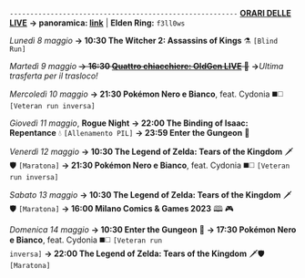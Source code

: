 <code>--------------------------------------------------------</code>
<b><u>ORARI DELLE LIVE</u></b>
<b>→ panoramica: <a href="https://trello.com/b/iKwdSGf3/sabaku">link</a></b> | <b>Elden Ring:</b> <code>f3ll0ws</code>

<i>Lunedì 8 maggio</i>
<b>→ 10:30 The Witcher 2: Assassins of Kings</b> ⚗️ <code>[Blind Run]</code>

<i>Martedì 9 maggio</i>
<s><b>→ 16:30 <a href="https://www.twitch.tv/oldgenproject">Quattro chiacchiere: OldGen LIVE</a></b> 💬</s>
<b>→</b><i>Ultima trasferta per il trasloco!</i>

<i>Mercoledì 10 maggio</i>
<b>→ 21:30 Pokémon Nero e Bianco</b>, feat. Cydonia ◼️◻️ <code>[Veteran run inversa]</code>

<i>Giovedì 11 maggio</i>, <b>Rogue Night</b>
<b>→ 22:00 The Binding of Isaac: Repentance</b> 💧 <code>[Allenamento PIL]</code>
<b>→ 23:59 Enter the Gungeon</b> 🔫

<i>Venerdì 12 maggio</i>
<b>→ 10:30 The Legend of Zelda: Tears of the Kingdom</b> 🗡️🛡️ <code>[Maratona]</code>
<b>→ 21:30 Pokémon Nero e Bianco</b>, feat. Cydonia ◼️◻️ <code>[Veteran run inversa]</code>

<i>Sabato 13 maggio</i>
<b>→ 10:30 The Legend of Zelda: Tears of the Kingdom</b> 🗡️🛡️ <code>[Maratona]</code>
<b>→ 16:00 Milano Comics & Games 2023</b> 🕮 🎮

<i>Domenica 14 maggio</i>
<b>→ 10:30 Enter the Gungeon</b> 🔫
<b>→ 17:30 Pokémon Nero e Bianco</b>, feat. Cydonia ◼️◻️ <code>[Veteran run inversa]</code>
<b>→ 22:00 The Legend of Zelda: Tears of the Kingdom</b> 🗡️🛡️ <code>[Maratona]</code>
